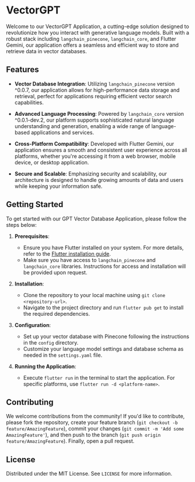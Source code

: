 # VectorGPT

Welcome to our VectorGPT Application, a cutting-edge solution designed to revolutionize how you interact with generative language models. Built with a robust stack including `langchain_pinecone`, `langchain_core`, and Flutter Gemini, our application offers a seamless and efficient way to store and retrieve data in vector databases.

## Features

- **Vector Database Integration**: Utilizing `langchain_pinecone` version ^0.0.7, our application allows for high-performance data storage and retrieval, perfect for applications requiring efficient vector search capabilities.

- **Advanced Language Processing**: Powered by `langchain_core` version ^0.0.1-dev.2, our platform supports sophisticated natural language understanding and generation, enabling a wide range of language-based applications and services.

- **Cross-Platform Compatibility**: Developed with Flutter Gemini, our application ensures a smooth and consistent user experience across all platforms, whether you're accessing it from a web browser, mobile device, or desktop application.

- **Secure and Scalable**: Emphasizing security and scalability, our architecture is designed to handle growing amounts of data and users while keeping your information safe.

## Getting Started

To get started with our GPT Vector Database Application, please follow the steps below:

1. **Prerequisites**:
    - Ensure you have Flutter installed on your system. For more details, refer to the [Flutter installation guide](https://flutter.dev/docs/get-started/install).
    - Make sure you have access to `langchain_pinecone` and `langchain_core` libraries. Instructions for access and installation will be provided upon request.

2. **Installation**:
    - Clone the repository to your local machine using `git clone <repository-url>`.
    - Navigate to the project directory and run `flutter pub get` to install the required dependencies.

3. **Configuration**:
    - Set up your vector database with Pinecone following the instructions in the `config` directory.
    - Customize your language model settings and database schema as needed in the `settings.yaml` file.

4. **Running the Application**:
    - Execute `flutter run` in the terminal to start the application. For specific platforms, use `flutter run -d <platform-name>`.

## Contributing

We welcome contributions from the community! If you'd like to contribute, please fork the repository, create your feature branch (`git checkout -b feature/AmazingFeature`), commit your changes (`git commit -m 'Add some AmazingFeature'`), and then push to the branch (`git push origin feature/AmazingFeature`). Finally, open a pull request.

## License

Distributed under the MIT License. See `LICENSE` for more information.
